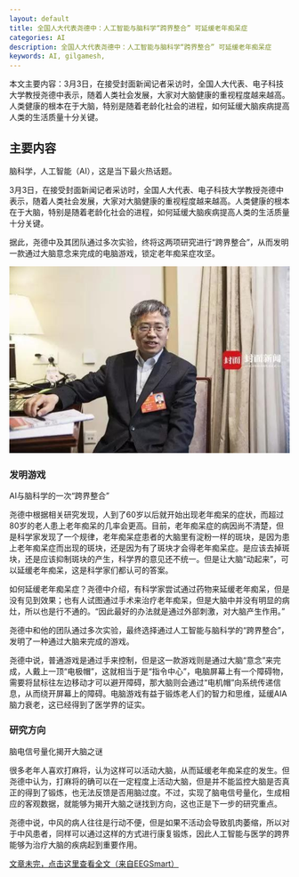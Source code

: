 ```yaml
---
layout: default
title: 全国人大代表尧德中：人工智能与脑科学“跨界整合” 可延缓老年痴呆症
categories: AI
description: 全国人大代表尧德中：人工智能与脑科学“跨界整合” 可延缓老年痴呆症
keywords: AI, gilgamesh,
---
```


本文主要内容：3月3日，在接受封面新闻记者采访时，全国人大代表、电子科技大学教授尧德中表示，随着人类社会发展，大家对大脑健康的重视程度越来越高。人类健康的根本在于大脑，特别是随着老龄化社会的进程，如何延缓大脑疾病提高人类的生活质量十分关键。

<!-- more -->




## 主要内容

脑科学，人工智能（AI），这是当下最火热话题。

3月3日，在接受封面新闻记者采访时，全国人大代表、电子科技大学教授尧德中表示，随着人类社会发展，大家对大脑健康的重视程度越来越高。人类健康的根本在于大脑，特别是随着老龄化社会的进程，如何延缓大脑疾病提高人类的生活质量十分关键。

据此，尧德中及其团队通过多次实验，终将这两项研究进行“跨界整合”，从而发明一款通过大脑意念来完成的电脑游戏，锁定老年痴呆症攻坚。

![images](/images/AI/2018-3-11-yaodezhong.jpg)

### 发明游戏

AI与脑科学的一次“跨界整合”

尧德中根据相关研究发现，人到了60岁以后就开始出现老年痴呆的症状，而超过80岁的老人患上老年痴呆的几率会更高。目前，老年痴呆症的病因尚不清楚，但是科学家发现了一个规律，老年痴呆症患者的大脑里有淀粉一样的斑块，是因为患上老年痴呆症而出现的斑块，还是因为有了斑块才会得老年痴呆症。是应该去掉斑块，还是应该抑制斑块的产生，科学界的意见还不统一。但是让大脑“动起来”，可以延缓老年痴呆，这是科学家们都认可的答案。

如何延缓老年痴呆症？尧德中介绍，有科学家尝试通过药物来延缓老年痴呆，但是没有见到效果；也有人试图通过手术来治疗老年痴呆，但是大脑中并没有明显的病灶，所以也是行不通的。“因此最好的办法就是通过外部刺激，对大脑产生作用。”

尧德中和他的团队通过多次实验，最终选择通过人工智能与脑科学的“跨界整合”，发明了一种通过大脑来完成的游戏。

尧德中说，普通游戏是通过手来控制，但是这一款游戏则是通过大脑“意念”来完成，人戴上一顶“电极帽”，这就相当于是“指令中心”，电脑屏幕上有一个障碍物，需要将鼠标往左边移动才可以避开障碍，那大脑则会通过“电机帽”向系统传递信息，从而绕开屏幕上的障碍。电脑游戏有益于锻炼老人们的智力和思维，延缓AIA脑力衰老，这已经得到了医学界的证实。

### 研究方向

脑电信号量化揭开大脑之谜

很多老年人喜欢打麻将，认为这样可以活动大脑，从而延缓老年痴呆症的发生。但尧德中认为，打麻将的确可以在一定程度上活动大脑，但是并不能监控大脑是否真正的得到了锻炼，也无法反馈是否用脑过度。不过，实现了脑电信号量化，生成相应的客观数据，就能够为揭开大脑之谜找到方向，这也正是下一步的研究重点。

尧德中说，中风的病人往往是行动不便，但是如果不活动会导致肌肉萎缩，所以对于中风患者，同样可以通过这样的方式进行康复锻炼，因此人工智能与医学的跨界能够为治疗大脑的疾病起到重要作用。

[文章未完，点击这里查看全文（来自EEGSmart）](http://mp.weixin.qq.com/s/NXXs7r7G2zpEGjtG8ANXJQ)